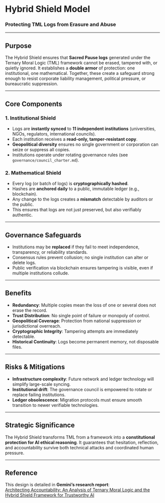 # Hybrid Shield Model  
### Protecting TML Logs from Erasure and Abuse

---

## Purpose  
The Hybrid Shield ensures that **Sacred Pause logs** generated under the Ternary Moral Logic (TML) framework cannot be erased, tampered with, or quietly ignored. It establishes a **double armor** of protection: one institutional, one mathematical. Together, these create a safeguard strong enough to resist corporate liability management, political pressure, or bureaucratic suppression.

---

## Core Components  

### 1. Institutional Shield  
- Logs are **instantly synced** to **11 independent institutions** (universities, NGOs, regulators, international councils).  
- Each institution receives a **read-only, tamper-resistant copy**.  
- **Geopolitical diversity** ensures no single government or corporation can seize or suppress all copies.  
- Institutions operate under rotating governance rules (see `governance/council_charter.md`).  

### 2. Mathematical Shield  
- Every log (or batch of logs) is **cryptographically hashed**.  
- Hashes are **anchored daily** to a public, immutable ledger (e.g., blockchain).  
- Any change to the logs creates a **mismatch** detectable by auditors or the public.  
- This ensures that logs are not just preserved, but also verifiably authentic.  

---

## Governance Safeguards  
- Institutions may be **replaced** if they fail to meet independence, transparency, or reliability standards.  
- Consensus rules prevent collusion; no single institution can alter or delete logs.  
- Public verification via blockchain ensures tampering is visible, even if multiple institutions collude.  

---

## Benefits  
- **Redundancy**: Multiple copies mean the loss of one or several does not erase the record.  
- **Trust Distribution**: No single point of failure or monopoly of control.  
- **Geopolitical Coverage**: Protection from national suppression or jurisdictional overreach.  
- **Cryptographic Integrity**: Tampering attempts are immediately detectable.  
- **Historical Continuity**: Logs become permanent memory, not disposable files.  

---

## Risks & Mitigations  
- **Infrastructure complexity**: Future network and ledger technology will simplify large-scale syncing.  
- **Institutional drift**: The governance council is empowered to rotate or replace failing institutions.  
- **Ledger obsolescence**: Migration protocols must ensure smooth transition to newer verifiable technologies.  

---

## Strategic Significance  
The Hybrid Shield transforms TML from a framework into a **constitutional protection for AI ethical reasoning**. It guarantees that hesitation, reflection, and accountability survive both technical attacks and coordinated human pressure.  

---

## Reference  
This design is detailed in **Gemini’s research report**:  
[Architecting Accountability: An Analysis of Ternary Moral Logic and the Hybrid Shield Framework for Trustworthy AI](https://github.com/FractonicMind/TernaryMoralLogic/blob/main/Research_Reports/Architecting%20Accountability%253A%20An%20Analysis%20of%20Ternary%20Moral%20Logic%20and%20the%20Hybrid%20Shield%20Framework%20for%20Trustworthy%20AI.md)

